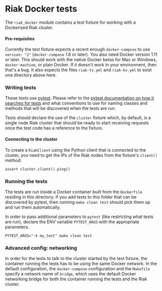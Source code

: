 # Riak Docker tests

The `riak_docker` module contains a test fixture for working with a Dockerized Riak cluster.

#### Pre-requisites

Currently the test fixture expects a recent enough `docker-compose` to use `version: "2"` (`docker-compose` 1.6 or later). You also need Docker version 1.11 or later. This should work with the native Docker betas for Mac or Windows, `docker-machine`, or plain Docker. If it doesn't work in your environment, then that's a bug. It also expects the files `riak-ts.yml` and `riak-kv.yml` to exist one directory above here.

### Writing tests

These tests use [pytest](http://docs.pytest.org/en/latest/). Please refer to the [pytest documentation on how it searches for tests](http://docs.pytest.org/en/latest/goodpractices.html#test-discovery) and what conventions to use for naming classes and methods that will be discovered when the tests are run.

Tests should declare the use of the `cluster` fixture which, by default, is a single node Riak cluster that should be ready to start receiving requests once the test code has a reference to the fixture.

#### Connecting to the cluster

To create a `RiakClient` using the Python client that is connected to the cluster, you need to get the IPs of the Riak nodes from the fixture's `client()` method:

    assert cluster.client().ping()

### Running the tests

The tests are run inside a Docker container built from the `Dockerfile` residing in this directory. If you add tests to this folder that can be discovered by pytest, then running `make clean test` should pick them up and run them automatically.

In order to pass additional parameters to `pytest` (like restricting what tests are run), declare the ENV variable `PYTEST_ARGS` with the appropriate parameters.

    PYTEST_ARGS="-k my_test" make clean test

### Advanced config: networking

In order for the tests to talk to the cluster started by the test fixture, the container running the tests has to be using the same Docker network. In the default configuration, the `docker-compose` configuration and the `Makefile` specify a network name of `bridge`, which uses the default Docker networking bridge for both the container running the tests and the Riak cluster.
